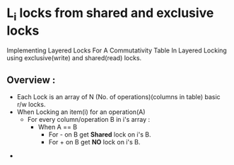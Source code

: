 # L<sub>i</sub> locks from shared and exclusive locks
Implementing Layered Locks For A Commutativity Table In Layered Locking using exclusive(write) and shared(read) locks.
## Overview :
- Each Lock is an array of N (No. of operations)(columns in table) basic r/w locks.
- When Locking an item(i) for an operation(A)
   + For every column/operation B in i's array :
     + When A == B
       * For - on B get **Shared** lock on i's B.
       * For + on B get **NO** lock on i's B.
* 
